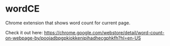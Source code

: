 # wordCE

Chrome extension that shows word count for current page.

Check it out here: https://chrome.google.com/webstore/detail/word-count-on-webpage-by/poojadbpgpkiokkenipihadhecgphkfh?hl=en-US
